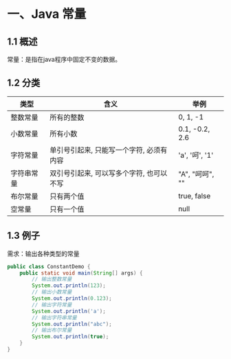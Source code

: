 # 一、Java 常量

## 1.1 概述

常量：是指在java程序中固定不变的数据。

## 1.2 分类

|类型|含义|举例|
|---|----|---|
|整数常量|所有的整数|0, 1, -1|
|小数常量|所有小数|0.1, -0.2, 2.6|
|字符常量|单引号引起来, 只能写一个字符, 必须有内容|'a', '呵', '1'|
|字符串常量|双引号引起来, 可以写多个字符, 也可以不写|"A", "呵呵", ""|
|布尔常量|只有两个值|true, false|
|空常量|只有一个值|null|

## 1.3 例子

需求：输出各种类型的常量

```java
public class ConstantDemo {
    public static void main(String[] args) {
        // 输出整数常量
        System.out.println(123);
        // 输出小数常量
        System.out.println(0.123);
        // 输出字符常量
        System.out.println('a');
        // 输出字符串常量
        System.out.println("abc");
        // 输出布尔常量
        System.out.println(true);
    }
}
```